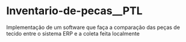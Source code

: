 # Inventario-de-pecas__PTL
Implementação de um software que faça a comparação das peças de tecido entre o sistema ERP e a coleta feita localmente
